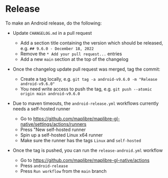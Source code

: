 # Release

To make an Android release, do the following:

* Update `CHANGELOG.md` in a pull request
  * Add a section title containing the version which should be released, e.g. `## 9.6.0 - December 18, 2022`
  * Remove the `* Add your pull request...` entries
  * Add a new `main` section at the top of the changelog

* Once the changelog update pull request was merged, tag the commit:
  * Create a tag locally, e.g. `git tag -a android-v9.6.0 -m "Release android-v9.6.0"`
  * You need write access to push the tag, e.g. `git push --atomic origin main android-v9.6.0`

* Due to maven timeouts, the `android-release.yml` workflows currently needs a self-hosted runner
  * Go to https://github.com/maplibre/maplibre-gl-native/settings/actions/runners
  * Press "New self-hosted runner
  * Spin up a self-hosted Linux x64 runner
  * Make sure the runner has the tags `Linux` and `self-hosted`

* Once the tag is pushed, you can run the `release-android.yml` workflow
  * Go to https://github.com/maplibre/maplibre-gl-native/actions
  * Press `android-release`
  * Press `Run workflow` from the `main` branch
